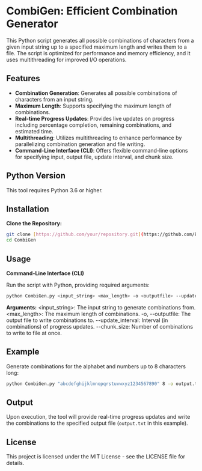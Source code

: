 # CombiGen: Efficient Combination Generator
This Python script generates all possible combinations of characters from a given input string up to a specified maximum length and writes them to a file. The script is optimized for performance and memory efficiency, and it uses multithreading for improved I/O operations.

## Features

- **Combination Generation**: Generates all possible combinations of characters from an input string.
- **Maximum Length**: Supports specifying the maximum length of combinations.
- **Real-time Progress Updates**: Provides live updates on progress including percentage completion, remaining combinations, and estimated time.
- **Multithreading**: Utilizes multithreading to enhance performance by parallelizing combination generation and file writing.
- **Command-Line Interface (CLI)**: Offers flexible command-line options for specifying input, output file, update interval, and chunk size.

## Python Version

This tool requires Python 3.6 or higher.

## Installation

**Clone the Repository:**

   ```bash
   git clone [https://github.com/your/repository.git](https://github.com/BAPPAYNE/CombiGen)
   cd CombiGen
   ```
## Usage

**Command-Line Interface (CLI)**

Run the script with Python, providing required arguments:
```bash
python CombiGen.py <input_string> <max_length> -o <outputfile> --update_interval <update_interval> --chunk_size <chunk_size>
```
**Arguments:**
<input_string>: The input string to generate combinations from.
<max_length>: The maximum length of combinations.
-o, --outputfile: The output file to write combinations to.
--update_interval: Interval (in combinations) of progress updates.
--chunk_size: Number of combinations to write to file at once.

## Example
Generate combinations for the alphabet and numbers up to 8 characters long:
```bash
python CombiGen.py "abcdefghijklmnopqrstuvwxyz1234567890" 8 -o output.txt --update_interval 1000 --chunk_size 10000
```
## Output
Upon execution, the tool will provide real-time progress updates and write the combinations to the specified output file (`output.txt` in this example).

## License
This project is licensed under the MIT License - see the LICENSE file for details.
